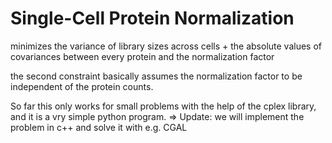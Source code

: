 # Single-Cell Protein Normalization

minimizes the variance of library sizes across cells + the absolute values of covariances between every protein and the normalization factor

the second constraint basically assumes the normalization factor to be independent of the protein counts.

So far this only works for small problems with the help of the cplex library, and it is a vry simple python program.
=> Update: we will implement the problem in c++ and solve it with e.g. CGAL
